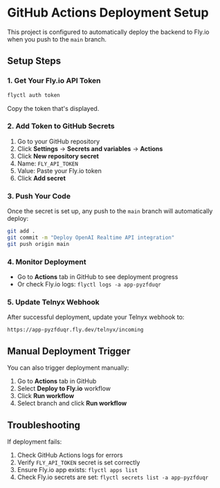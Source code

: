 # GitHub Actions Deployment Setup

This project is configured to automatically deploy the backend to Fly.io when you push to the `main` branch.

## Setup Steps

### 1. Get Your Fly.io API Token

```bash
flyctl auth token
```

Copy the token that's displayed.

### 2. Add Token to GitHub Secrets

1. Go to your GitHub repository
2. Click **Settings** → **Secrets and variables** → **Actions**
3. Click **New repository secret**
4. Name: `FLY_API_TOKEN`
5. Value: Paste your Fly.io token
6. Click **Add secret**

### 3. Push Your Code

Once the secret is set up, any push to the `main` branch will automatically deploy:

```bash
git add .
git commit -m "Deploy OpenAI Realtime API integration"
git push origin main
```

### 4. Monitor Deployment

- Go to **Actions** tab in GitHub to see deployment progress
- Or check Fly.io logs: `flyctl logs -a app-pyzfduqr`

### 5. Update Telnyx Webhook

After successful deployment, update your Telnyx webhook to:
```
https://app-pyzfduqr.fly.dev/telnyx/incoming
```

## Manual Deployment Trigger

You can also trigger deployment manually:
1. Go to **Actions** tab in GitHub
2. Select **Deploy to Fly.io** workflow
3. Click **Run workflow**
4. Select branch and click **Run workflow**

## Troubleshooting

If deployment fails:
1. Check GitHub Actions logs for errors
2. Verify `FLY_API_TOKEN` secret is set correctly
3. Ensure Fly.io app exists: `flyctl apps list`
4. Check Fly.io secrets are set: `flyctl secrets list -a app-pyzfduqr`
